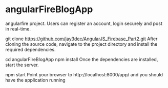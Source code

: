 # angularFireBlogApp
angularfire project. Users can register an account, login securely and post in real-time.


	
git clone https://github.com/jay3dec/AngularJS_Firebase_Part2.git
After cloning the source code, navigate to the project directory and install the required dependencies.

cd angularFireBlogApp
npm install
Once the dependencies are installed, start the server.

npm start
Point your browser to http://localhost:8000/app/ and you should have the application running
